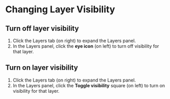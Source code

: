 # Changing Layer Visibility

## Turn off layer visibility

1. Click the Layers tab (on right) to expand the Layers panel.&#x20;
2. In the Layers panel, click the **eye icon** (on left) to turn off visibility for that layer.&#x20;

## Turn on layer visibility

1. Click the Layers tab (on right) to expand the Layers panel.&#x20;
2. In the Layers panel, click the **Toggle visibility** square (on left) to turn on visibility for that layer.&#x20;
